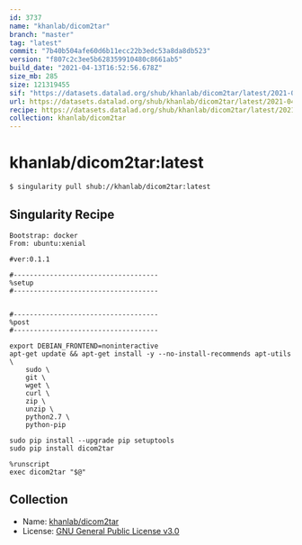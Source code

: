 ```yaml
---
id: 3737
name: "khanlab/dicom2tar"
branch: "master"
tag: "latest"
commit: "7b40b504afe60d6b11ecc22b3edc53a8da8db523"
version: "f807c2c3ee5b628359910480c8661ab5"
build_date: "2021-04-13T16:52:56.678Z"
size_mb: 285
size: 121319455
sif: "https://datasets.datalad.org/shub/khanlab/dicom2tar/latest/2021-04-13-7b40b504-f807c2c3/f807c2c3ee5b628359910480c8661ab5.simg"
url: https://datasets.datalad.org/shub/khanlab/dicom2tar/latest/2021-04-13-7b40b504-f807c2c3/
recipe: https://datasets.datalad.org/shub/khanlab/dicom2tar/latest/2021-04-13-7b40b504-f807c2c3/Singularity
collection: khanlab/dicom2tar
---
```


# khanlab/dicom2tar:latest

```bash
$ singularity pull shub://khanlab/dicom2tar:latest
```

## Singularity Recipe

```singularity
Bootstrap: docker
From: ubuntu:xenial

#ver:0.1.1

#------------------------------------
%setup
#------------------------------------


#------------------------------------
%post
#------------------------------------

export DEBIAN_FRONTEND=noninteractive
apt-get update && apt-get install -y --no-install-recommends apt-utils \
    sudo \
    git \
    wget \
    curl \
    zip \
    unzip \
    python2.7 \
    python-pip
    
sudo pip install --upgrade pip setuptools
sudo pip install dicom2tar

%runscript 
exec dicom2tar "$@"
```

## Collection

 - Name: [khanlab/dicom2tar](https://github.com/khanlab/dicom2tar)
 - License: [GNU General Public License v3.0](https://api.github.com/licenses/gpl-3.0)

